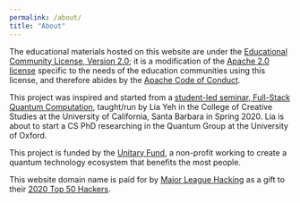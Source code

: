 ```yaml
---
permalink: /about/
title: "About"
---
```


The educational materials hosted on this website are under the <a href="https://opensource.org/licenses/ECL-2.0">Educational Community License, Version 2.0</a>; it is a modification of the <a href="https://www.apache.org/licenses/LICENSE-2.0">Apache 2.0 license</a> specific to the needs of the education communities using this license, and therefore abides by the <a href="https://www.apache.org/foundation/policies/conduct.html">Apache Code of Conduct</a>.

This project was inspired and started from a <a href="https://www.ccs.ucsb.edu/courses/2020/spring/full-stack-quantum-computation">student-led seminar, Full-Stack Quantum Computation</a>, taught/run by Lia Yeh in the College of Creative Studies at the University of California, Santa Barbara in Spring 2020.  Lia is about to start a CS PhD researching in the Quantum Group at the University of Oxford.

This project is funded by the <a href="https://unitary.fund">Unitary Fund</a>, a non-profit working to create a quantum technology ecosystem that benefits the most people.

This website domain name is paid for by <a href="https://mlh.io">Major League Hacking</a> as a gift to their <a href="https://top.mlh.io/2020">2020 Top 50 Hackers</a>.
